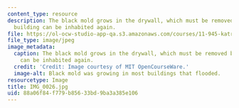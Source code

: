 ```yaml
---
content_type: resource
description: The black mold grows in the drywall, which must be removed before the
  building can be inhabited again.
file: https://ol-ocw-studio-app-qa.s3.amazonaws.com/courses/11-945-katrina-practicum-spring-2006/88a06f84f779b85633bd9ba3a385e106_IMG_0026.jpg
file_type: image/jpeg
image_metadata:
  caption: The black mold grows in the drywall, which must be removed before the building
    can be inhabited again.
  credit: 'Credit: Image courtesy of MIT OpenCourseWare.'
  image-alt: Black mold was growing in most buildings that flooded.
resourcetype: Image
title: IMG_0026.jpg
uid: 88a06f84-f779-b856-33bd-9ba3a385e106
---
```

